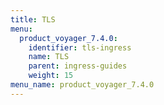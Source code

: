 ```yaml
---
title: TLS
menu:
  product_voyager_7.4.0:
    identifier: tls-ingress
    name: TLS
    parent: ingress-guides
    weight: 15
menu_name: product_voyager_7.4.0
---
```


